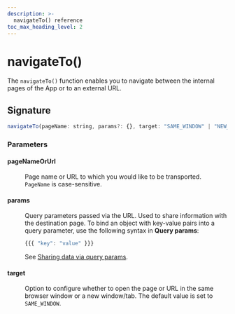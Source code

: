 ```yaml
---
description: >-
  navigateTo() reference
toc_max_heading_level: 2
---
```


# navigateTo()

The `navigateTo()` function enables you to navigate between the internal pages of the App or to an external URL. 


## Signature

```javascript
navigateTo(pageName: string, params?: {}, target: "SAME_WINDOW" | "NEW_WINDOW"): Promise
```

### Parameters

#### pageNameOrUrl

<dd>

Page name or URL to which you would like to be transported. `PageName` is case-sensitive.

</dd>

#### params

<dd>

Query parameters passed via the URL. Used to share information with the destination page. 
To bind an object with key-value pairs into a query parameter, use the following syntax in **Query params**:

```jsx
{{{ "key": "value" }}}
```
See [Sharing data via query params](/advanced-concepts/sharing-data-across-pages#sharing-data-via-query-params).

</dd>

#### target

<dd>


Option to configure whether to open the page or URL in the same browser window or a new window/tab. The default value is set to `SAME_WINDOW`.

</dd>

